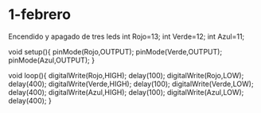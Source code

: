 # 1-febrero
 Encendido y apagado de tres leds
int Rojo=13;
int Verde=12;
int Azul=11;

void setup(){
pinMode(Rojo,OUTPUT);
pinMode(Verde,OUTPUT);
pinMode(Azul,OUTPUT);
}

void loop(){
digitalWrite(Rojo,HIGH);
delay(100);
digitalWrite(Rojo,LOW);
delay(400);
digitalWrite(Verde,HIGH);
delay(100);
digitalWrite(Verde,LOW);
delay(400);
digitalWrite(Azul,HIGH);
delay(100);
digitalWrite(Azul,LOW);
delay(400);
}
